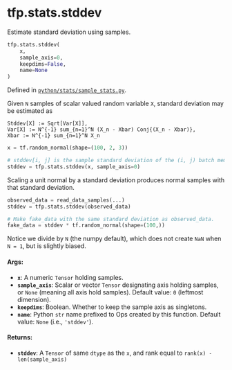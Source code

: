 <div itemscope itemtype="http://developers.google.com/ReferenceObject">
<meta itemprop="name" content="tfp.stats.stddev" />
<meta itemprop="path" content="Stable" />
</div>

# tfp.stats.stddev

Estimate standard deviation using samples.

``` python
tfp.stats.stddev(
    x,
    sample_axis=0,
    keepdims=False,
    name=None
)
```



Defined in [`python/stats/sample_stats.py`](https://github.com/tensorflow/probability/tree/master/tensorflow_probability/python/stats/sample_stats.py).

<!-- Placeholder for "Used in" -->

Given `N` samples of scalar valued random variable `X`, standard deviation may
be estimated as

```none
Stddev[X] := Sqrt[Var[X]],
Var[X] := N^{-1} sum_{n=1}^N (X_n - Xbar) Conj{(X_n - Xbar)},
Xbar := N^{-1} sum_{n=1}^N X_n
```

```python
x = tf.random_normal(shape=(100, 2, 3))

# stddev[i, j] is the sample standard deviation of the (i, j) batch member.
stddev = tfp.stats.stddev(x, sample_axis=0)
```

Scaling a unit normal by a standard deviation produces normal samples
with that standard deviation.

```python
observed_data = read_data_samples(...)
stddev = tfp.stats.stddev(observed_data)

# Make fake_data with the same standard deviation as observed_data.
fake_data = stddev * tf.random_normal(shape=(100,))
```

Notice we divide by `N` (the numpy default), which does not create `NaN`
when `N = 1`, but is slightly biased.

#### Args:

* <b>`x`</b>:  A numeric `Tensor` holding samples.
* <b>`sample_axis`</b>: Scalar or vector `Tensor` designating axis holding samples, or
    `None` (meaning all axis hold samples).
    Default value: `0` (leftmost dimension).
* <b>`keepdims`</b>:  Boolean.  Whether to keep the sample axis as singletons.
* <b>`name`</b>: Python `str` name prefixed to Ops created by this function.
        Default value: `None` (i.e., `'stddev'`).


#### Returns:

* <b>`stddev`</b>: A `Tensor` of same `dtype` as the `x`, and rank equal to
    `rank(x) - len(sample_axis)`